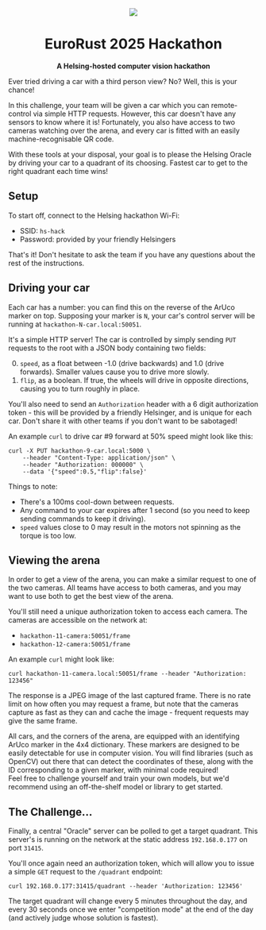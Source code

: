 <div align="center">

<img src="./banner.png" onerror="this.style.display='none'" />

<br/>

# EuroRust 2025 Hackathon

**A Helsing-hosted computer vision hackathon**

</div>

Ever tried driving a car with a third person view?
No?
Well, this is your chance!

In this challenge, your team will be given a car which you can remote-control via simple HTTP requests.
However, this car doesn't have any sensors to know where it is!
Fortunately, you also have access to two cameras watching over the arena, and every car is fitted with an easily machine-recognisable QR code.

With these tools at your disposal, your goal is to please the Helsing Oracle by driving your car to a quadrant of its choosing.
Fastest car to get to the right quadrant each time wins!

## Setup

To start off, connect to the Helsing hackathon Wi-Fi:

- SSID: `hs-hack`
- Password: provided by your friendly Helsingers

That's it!
Don't hesitate to ask the team if you have any questions about the rest of the instructions.

## Driving your car

Each car has a number: you can find this on the reverse of the ArUco marker on top.
Supposing your marker is `N`, your car's control server will be running at `hackathon-N-car.local:50051`.

It's a simple HTTP server! The car is controlled by simply sending `PUT` requests to the root with a JSON body containing two fields:

0. `speed`, as a float between -1.0 (drive backwards) and 1.0 (drive forwards).
   Smaller values cause you to drive more slowly.
0. `flip`, as a boolean.
   If true, the wheels will drive in opposite directions, causing you to turn roughly in place.

You'll also need to send an `Authorization` header with a 6 digit authorization token - this will be provided by a friendly Helsinger, and is unique for each car.
Don't share it with other teams if you don't want to be sabotaged!

An example `curl` to drive car #9 forward at 50% speed might look like this:

```
curl -X PUT hackathon-9-car.local:5000 \
    --header "Content-Type: application/json" \
    --header "Authorization: 000000" \
    --data '{"speed":0.5,"flip":false}'
```

Things to note:

- There's a 100ms cool-down between requests.
- Any command to your car expires after 1 second (so you need to keep sending commands to keep it driving).
- `speed` values close to 0 may result in the motors not spinning as the torque is too low.

## Viewing the arena

In order to get a view of the arena, you can make a similar request to one of the two cameras.
All teams have access to both cameras, and you may want to use both to get the best view of the arena.

You'll still need a unique authorization token to access each camera.
The cameras are accessible on the network at:

- `hackathon-11-camera:50051/frame`
- `hackathon-12-camera:50051/frame`

An example `curl` might look like:

```
curl hackathon-11-camera.local:50051/frame --header "Authorization: 123456"
```

The response is a JPEG image of the last captured frame.
There is no rate limit on how often you may request a frame, but note that the cameras capture as fast as they can and cache the image - frequent requests may give the same frame.

All cars, and the corners of the arena, are equipped with an identifying ArUco marker in the 4x4 dictionary.
These markers are designed to be easily detectable for use in computer vision.
You will find libraries (such as OpenCV) out there that can detect the coordinates of these, along with the ID corresponding to a given marker, with minimal code required!  \
Feel free to challenge yourself and train your own models, but we'd recommend using an off-the-shelf model or library to get started.

## The Challenge...

Finally, a central "Oracle" server can be polled to get a target quadrant.
This server's is running on the network at the static address `192.168.0.177` on port `31415`.

You'll once again need an authorization token, which will allow you to issue a simple `GET` request to the `/quadrant` endpoint:

```
curl 192.168.0.177:31415/quadrant --header 'Authorization: 123456'
```

The target quadrant will change every 5 minutes throughout the day, and every 30 seconds once we enter "competition mode" at the end of the day (and actively judge whose solution is fastest).
